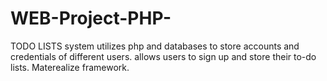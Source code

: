 # WEB-Project-PHP-
TODO LISTS system 
utilizes php and databases to store accounts and credentials of different users.
allows users to sign up and store their to-do lists.
Materealize framework.
